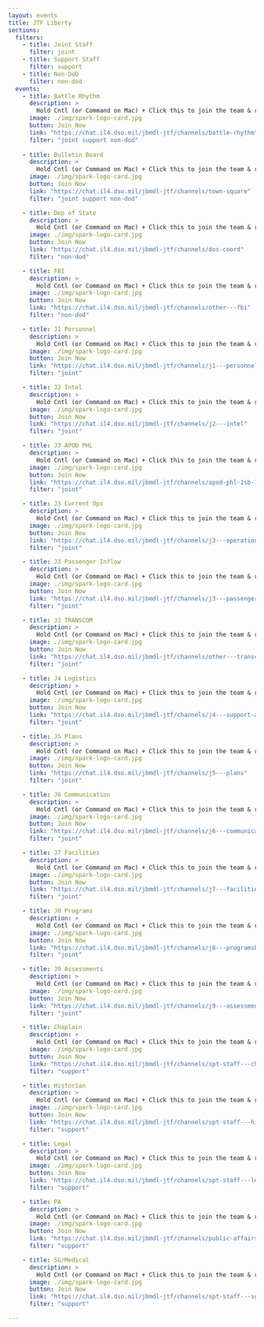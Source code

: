 ```yaml
---
layout: events
title: JTF Liberty
sections:
  filters:
    - title: Joint Staff
      filter: joint
    - title: Support Staff
      filter: support
    - title: Non-DoD
      filter: non-dod
  events:
    - title: Battle Rhythm
      description: >
        Hold Cntl (or Command on Mac) + Click this to join the team & remain on this page.
      image: ./img/spark-logo-card.jpg
      button: Join Now
      link: "https://chat.il4.dso.mil/jbmdl-jtf/channels/battle-rhythm"
      filter: "joint support non-dod"
    
    - title: Bulletin Board
      description: >
        Hold Cntl (or Command on Mac) + Click this to join the team & remain on this page.
      image: ./img/spark-logo-card.jpg
      button: Join Now
      link: "https://chat.il4.dso.mil/jbmdl-jtf/channels/town-square"
      filter: "joint support non-dod"

    - title: Dep of State
      description: >
        Hold Cntl (or Command on Mac) + Click this to join the team & remain on this page.
      image: ./img/spark-logo-card.jpg
      button: Join Now
      link: "https://chat.il4.dso.mil/jbmdl-jtf/channels/dos-coord"
      filter: "non-dod"

    - title: FBI
      description: >
        Hold Cntl (or Command on Mac) + Click this to join the team & remain on this page.
      image: ./img/spark-logo-card.jpg
      button: Join Now
      link: "https://chat.il4.dso.mil/jbmdl-jtf/channels/other---fbi"
      filter: "non-dod"

    - title: J1 Personnel
      description: >
        Hold Cntl (or Command on Mac) + Click this to join the team & remain on this page.
      image: ./img/spark-logo-card.jpg
      button: Join Now
      link: "https://chat.il4.dso.mil/jbmdl-jtf/channels/j1---personnel"
      filter: "joint"

    - title: J2 Intel
      description: >
        Hold Cntl (or Command on Mac) + Click this to join the team & remain on this page.
      image: ./img/spark-logo-card.jpg
      button: Join Now
      link: "https://chat.il4.dso.mil/jbmdl-jtf/channels/j2---intel"
      filter: "joint"

    - title: J3 APOD PHL
      description: >
        Hold Cntl (or Command on Mac) + Click this to join the team & remain on this page.
      image: ./img/spark-logo-card.jpg
      button: Join Now
      link: "https://chat.il4.dso.mil/jbmdl-jtf/channels/apod-phl-1sb-1id"
      filter: "joint"

    - title: J3 Current Ops
      description: >
        Hold Cntl (or Command on Mac) + Click this to join the team & remain on this page.
      image: ./img/spark-logo-card.jpg
      button: Join Now
      link: "https://chat.il4.dso.mil/jbmdl-jtf/channels/j3---operations"
      filter: "joint"

    - title: J3 Passenger Inflow
      description: >
        Hold Cntl (or Command on Mac) + Click this to join the team & remain on this page.
      image: ./img/spark-logo-card.jpg
      button: Join Now
      link: "https://chat.il4.dso.mil/jbmdl-jtf/channels/j3---passenger-inflow"
      filter: "joint"

    - title: J3 TRANSCOM
      description: >
        Hold Cntl (or Command on Mac) + Click this to join the team & remain on this page.
      image: ./img/spark-logo-card.jpg
      button: Join Now
      link: "https://chat.il4.dso.mil/jbmdl-jtf/channels/other---transcom"
      filter: "joint"

    - title: J4 Logistics
      description: >
        Hold Cntl (or Command on Mac) + Click this to join the team & remain on this page.
      image: ./img/spark-logo-card.jpg
      button: Join Now
      link: "https://chat.il4.dso.mil/jbmdl-jtf/channels/j4---support-and-logistics"
      filter: "joint"

    - title: J5 Plans
      description: >
        Hold Cntl (or Command on Mac) + Click this to join the team & remain on this page.
      image: ./img/spark-logo-card.jpg
      button: Join Now
      link: "https://chat.il4.dso.mil/jbmdl-jtf/channels/j5---plans"
      filter: "joint"

    - title: J6 Communication
      description: >
        Hold Cntl (or Command on Mac) + Click this to join the team & remain on this page.
      image: ./img/spark-logo-card.jpg
      button: Join Now
      link: "https://chat.il4.dso.mil/jbmdl-jtf/channels/j6---communication"
      filter: "joint"

    - title: J7 Facilities
      description: >
        Hold Cntl (or Command on Mac) + Click this to join the team & remain on this page.
      image: ./img/spark-logo-card.jpg
      button: Join Now
      link: "https://chat.il4.dso.mil/jbmdl-jtf/channels/j7---facilities--infrastructure"
      filter: "joint"

    - title: J8 Programs
      description: >
        Hold Cntl (or Command on Mac) + Click this to join the team & remain on this page.
      image: ./img/spark-logo-card.jpg
      button: Join Now
      link: "https://chat.il4.dso.mil/jbmdl-jtf/channels/j8---programsbudget"
      filter: "joint"

    - title: J9 Assessments
      description: >
        Hold Cntl (or Command on Mac) + Click this to join the team & remain on this page.
      image: ./img/spark-logo-card.jpg
      button: Join Now
      link: "https://chat.il4.dso.mil/jbmdl-jtf/channels/j9---assessments--metrics"
      filter: "joint"

    - title: Chaplain
      description: >
        Hold Cntl (or Command on Mac) + Click this to join the team & remain on this page.
      image: ./img/spark-logo-card.jpg
      button: Join Now
      link: "https://chat.il4.dso.mil/jbmdl-jtf/channels/spt-staff---chaplain"
      filter: "support"

    - title: Historian
      description: >
        Hold Cntl (or Command on Mac) + Click this to join the team & remain on this page.
      image: ./img/spark-logo-card.jpg
      button: Join Now
      link: "https://chat.il4.dso.mil/jbmdl-jtf/channels/spt-staff---historian"
      filter: "support"

    - title: Legal
      description: >
        Hold Cntl (or Command on Mac) + Click this to join the team & remain on this page.
      image: ./img/spark-logo-card.jpg
      button: Join Now
      link: "https://chat.il4.dso.mil/jbmdl-jtf/channels/spt-staff---legal"
      filter: "support"

    - title: PA
      description: >
        Hold Cntl (or Command on Mac) + Click this to join the team & remain on this page.
      image: ./img/spark-logo-card.jpg
      button: Join Now
      link: "https://chat.il4.dso.mil/jbmdl-jtf/channels/public-affairs"
      filter: "support"

    - title: SG/Medical
      description: >
        Hold Cntl (or Command on Mac) + Click this to join the team & remain on this page.
      image: ./img/spark-logo-card.jpg
      button: Join Now
      link: "https://chat.il4.dso.mil/jbmdl-jtf/channels/spt-staff---sgmedical"
      filter: "support"

---
```

